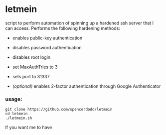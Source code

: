 # letmein

script to perform automation of spinning up a hardened ssh server that
I can access. Performs the following hardening methods:

* enables public-key authentication

* disables password authentication

* disables root login

* set MaxAuthTries to 3

* sets port to 31337

* *(optional)* enables 2-factor authentication through Google Authenticator

### usage:

```
git clone https://github.com/spencerdodd/letmein
cd letmein
./letmein.sh
```

If you want me to have 